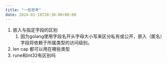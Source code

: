 ```yaml
---
title: "一些思考"
date: 2024-01-18T20:30:00+08:00
---
```


1. 嵌入与指定字段的区别
   1. 因为golang使用字段名开头字母大小写来区分私有或公开，嵌入（匿名）字段将依赖于所属类型的访问级别。
2. len cap 都可以用在哪些类型
3. rune和int32有区别吗